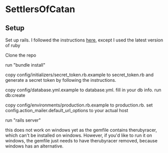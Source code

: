 SettlersOfCatan
===============

## Setup
Set up rails. I followed the instructions [here](https://www.digitalocean.com/community/articles/how-to-install-ruby-on-rails-on-ubuntu-12-04-lts-precise-pangolin-with-rvm), except I used the latest version of ruby

Clone the repo

run "bundle install"

copy config/initializers/secret_token.rb.example to secret_token.rb and generate a secret token by following the instructions.

copy config/database.yml.example to database.yml. fill in your db info. run db:create

copy config/environments/production.rb.example to production.rb. set config.action_mailer.default_url_options to your actual host

run "rails server"

this does not work on windows yet as the gemfile contains therubyracer, which can't be installed on windows. However, if you'd like to run it on windows, the gemfile just needs to have therubyracer removed, because windows has an alternative.
